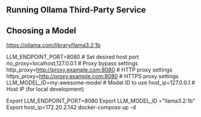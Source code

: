 ## Running Ollama Third-Party Service

## Choosing a Model
https://ollama.com/library/llama3.2:1b


LLM_ENDPOINT_PORT=8080               # Set desired host port
no_proxy=localhost,127.0.0.1         # Proxy bypass settings
http_proxy=http://proxy.example.com:8080  # HTTP proxy settings
https_proxy=http://proxy.example.com:8080 # HTTPS proxy settings
LLM_MODEL_ID=my-awesome-model         # Model ID to use
host_ip=127.0.0.1                    # Host IP (for local development)

Export LLM_ENDPOINT_PORT=8080 Export LLM_MODEL_ID ="llama3.2:1b" Export host_ip=172.20.2.142 docker-compose up -d